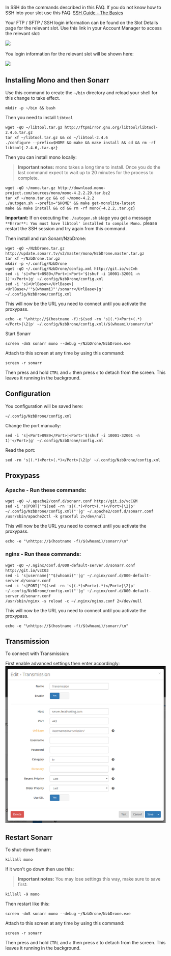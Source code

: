 
In SSH do the commands described in this FAQ. If you do not know how to SSH into your slot use this FAQ: [SSH Guide - The Basics](https://www.feralhosting.com/faq/view?question=12)

Your FTP / SFTP / SSH login information can be found on the Slot Details page for the relevant slot. Use this link in your Account Manager to access the relevant slot:

![](https://raw.github.com/feralhosting/feralfilehosting/master/Feral%20Wiki/0%20Generic/slot_detail_link.png)

You login information for the relevant slot will be shown here:

![](https://raw.github.com/feralhosting/feralfilehosting/master/Feral%20Wiki/0%20Generic/slot_detail_ssh.png)

Installing Mono and then Sonarr
---

Use this command to create the `~/bin` directory and reload your shell for this change to take effect.

~~~
mkdir -p ~/bin && bash
~~~

Then you need to install `libtool`

~~~
wget -qO ~/libtool.tar.gz http://ftpmirror.gnu.org/libtool/libtool-2.4.6.tar.gz
tar xf ~/libtool.tar.gz && cd ~/libtool-2.4.6
./configure --prefix=$HOME && make && make install && cd && rm -rf libtool{-2.4.6,.tar.gz}
~~~

Then you can install mono locally:

> **Important notes:** mono takes a long time to install. Once you do the last command expect to wait up to 20 minutes for the process to complete.

~~~
wget -qO ~/mono.tar.gz http://download.mono-project.com/sources/mono/mono-4.2.2.29.tar.bz2
tar xf ~/mono.tar.gz && cd ~/mono-4.2.2
./autogen.sh --prefix="$HOME" && make get-monolite-latest
make && make install && cd && rm -rf mono{-4.2.2,.tar.gz}
~~~

**Important:** If on executing the `./autogen.sh` stage you get a message `**Error**: You must have libtool' installed to compile Mono.` please restart the SSH session and try again from this command.

Then install and run Sonarr/NzbDrone:

~~~
wget -qO ~/NzbDrone.tar.gz http://update.sonarr.tv/v2/master/mono/NzbDrone.master.tar.gz
tar xf ~/NzbDrone.tar.gz
mkdir -p ~/.config/NzbDrone
wget -qO ~/.config/NzbDrone/config.xml http://git.io/vcCvh
sed -i 's|<Port>8989</Port>|<Port>'$(shuf -i 10001-32001 -n 1)'</Port>|g' ~/.config/NzbDrone/config.xml
sed -i 's|<UrlBase></UrlBase>|<UrlBase>/'"$(whoami)"'/sonarr</UrlBase>|g' ~/.config/NzbDrone/config.xml
~~~

This will now be the URL you need to connect until you activate the proxypass.

~~~
echo -e "\nhttp://$(hostname -f):$(sed -rn 's|(.*)<Port>(.*)</Port>|\2|p' ~/.config/NzbDrone/config.xml)/$(whoami)/sonarr/\n"
~~~

Start Sonarr

~~~
screen -dmS sonarr mono --debug ~/NzbDrone/NzbDrone.exe
~~~

Attach to this screen at any time by using this command:

~~~
screen -r sonarr
~~~

Then press and hold `CTRL` and `a` then press `d` to detach from the screen. This leaves it running in the background.

Configuration
---

You configuration will be saved here:

~~~
~/.config/NzbDrone/config.xml
~~~

Change the port manually:

~~~
sed -i 's|<Port>8989</Port>|<Port>'$(shuf -i 10001-32001 -n 1)'</Port>|g' ~/.config/NzbDrone/config.xml
~~~

Read the  port:

~~~
sed -rn 's|(.*)<Port>(.*)</Port>|\2|p' ~/.config/NzbDrone/config.xml
~~~

Proxypass
---

### Apache - Run these commands:

~~~
wget -qO ~/.apache2/conf.d/sonarr.conf http://git.io/vcCGM
sed -i 's|PORT|'"$(sed -rn 's|(.*)<Port>(.*)</Port>|\2|p' ~/.config/NzbDrone/config.xml)"'|g' ~/.apache2/conf.d/sonarr.conf
/usr/sbin/apache2ctl -k graceful 2>/dev/null
~~~

This will now be the URL you need to connect until you activate the proxypass.

~~~
echo -e "\nhttps://$(hostname -f)/$(whoami)/sonarr/\n"
~~~

### nginx - Run these commands:

~~~
wget -qO ~/.nginx/conf.d/000-default-server.d/sonarr.conf http://git.io/vcC03
sed -i 's|username|'"$(whoami)"'|g' ~/.nginx/conf.d/000-default-server.d/sonarr.conf
sed -i 's|PORT|'"$(sed -rn 's|(.*)<Port>(.*)</Port>|\2|p' ~/.config/NzbDrone/config.xml)"'|g' ~/.nginx/conf.d/000-default-server.d/sonarr.conf
/usr/sbin/nginx -s reload -c ~/.nginx/nginx.conf 2>/dev/null
~~~

This will now be the URL you need to connect until you activate the proxypass.

~~~
echo -e "\nhttps://$(hostname -f)/$(whoami)/sonarr/\n"
~~~

Transmission
---

To connect with Transmission: 

First enable advanced settings then enter accordingly:
![](./transmission.png)

Restart Sonarr
---

To shut-down Sonarr:

~~~
killall mono
~~~

If it won't go down then use this:

> **Important notes:** You may lose settings this way, make sure to save first:

~~~
killall -9 mono
~~~

Then restart like this:

~~~
screen -dmS sonarr mono --debug ~/NzbDrone/NzbDrone.exe
~~~

Attach to this screen at any time by using this command:

~~~
screen -r sonarr
~~~

Then press and hold `CTRL` and `a` then press `d` to detach from the screen. This leaves it running in the background.



